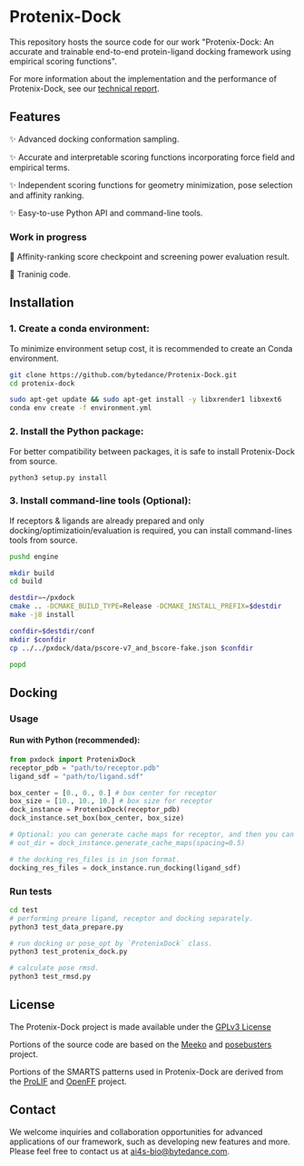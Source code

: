 # Protenix-Dock

This repository hosts the source code for our work "Protenix-Dock: An accurate and trainable end-to-end protein-ligand docking framework using empirical scoring functions".  

For more information about the implementation and the performance of Protenix-Dock, see our [technical report](ProtenixDock_Technical_Report.pdf).

## Features

✨ Advanced docking conformation sampling.

✨ Accurate and interpretable scoring functions incorporating force field and empirical terms.

✨ Independent scoring functions for geometry minimization, pose selection and affinity ranking.

✨ Easy-to-use Python API and command-line tools.

### Work in progress

🚧 Affinity-ranking score checkpoint and screening power evaluation result.

🚧 Traninig code.

## Installation

### 1. Create a conda environment:

To minimize environment setup cost, it is recommended to create an Conda environment.

```bash
git clone https://github.com/bytedance/Protenix-Dock.git
cd protenix-dock

sudo apt-get update && sudo apt-get install -y libxrender1 libxext6
conda env create -f environment.yml
```

### 2. Install the Python package:

For better compatibility between packages, it is safe to install Protenix-Dock from
source.

```bash
python3 setup.py install
```

### 3. Install command-line tools (Optional):

If receptors & ligands are already prepared and only docking/optimizatioin/evaluation
is required, you can install command-lines tools from source.

```bash
pushd engine

mkdir build
cd build

destdir=~/pxdock
cmake .. -DCMAKE_BUILD_TYPE=Release -DCMAKE_INSTALL_PREFIX=$destdir
make -j8 install

confdir=$destdir/conf
mkdir $confdir
cp ../../pxdock/data/pscore-v7_and_bscore-fake.json $confdir

popd
```

## Docking

### Usage


#### Run with Python (recommended):

```python
from pxdock import ProtenixDock
receptor_pdb = "path/to/receptor.pdb"
ligand_sdf = "path/to/ligand.sdf"

box_center = [0., 0., 0.] # box center for receptor
box_size = [10., 10., 10.] # box size for receptor
dock_instance = ProtenixDock(receptor_pdb)
dock_instance.set_box(box_center, box_size)

# Optional: you can generate cache maps for receptor, and then you can load it for next docking.
# out_dir = dock_instance.generate_cache_maps(spacing=0.5)

# the docking_res_files is in json format.
docking_res_files = dock_instance.run_docking(ligand_sdf)
```

### Run tests

```bash
cd test
# performing preare ligand, receptor and docking separately.
python3 test_data_prepare.py

# run docking or pose_opt by `ProtenixDock` class.
python3 test_protenix_dock.py

# calculate pose rmsd.
python3 test_rmsd.py
```

## License 

The Protenix-Dock project is made available under the [GPLv3 License](./LICENSE)

Portions of the source code are based on the [Meeko](https://github.com/forlilab/Meeko) and [posebusters](https://github.com/maabuu/posebusters) project.

Portions of the SMARTS patterns used in Protenix-Dock are derived from the [ProLIF](https://github.com/chemosim-lab/ProLIF) and [OpenFF](https://github.com/openforcefield/openff-forcefields) project. 

## Contact

We welcome inquiries and collaboration opportunities for advanced applications of our framework, such as developing new features and more. Please feel free to contact us at ai4s-bio@bytedance.com.